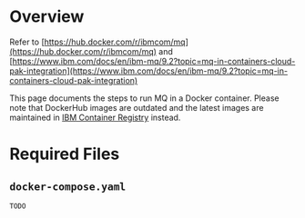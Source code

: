 # Overview

Refer to [https://hub.docker.com/r/ibmcom/mq](https://hub.docker.com/r/ibmcom/mq) and [https://www.ibm.com/docs/en/ibm-mq/9.2?topic=mq-in-containers-cloud-pak-integration](https://www.ibm.com/docs/en/ibm-mq/9.2?topic=mq-in-containers-cloud-pak-integration)

This page documents the steps to run MQ in a Docker container. Please note that DockerHub images are outdated and the latest images are maintained in [IBM Container Registry](https://cloud.ibm.com/docs/Registry?topic=Registry-getting-started) instead.

# Required Files

## `docker-compose.yaml`
```
TODO
```